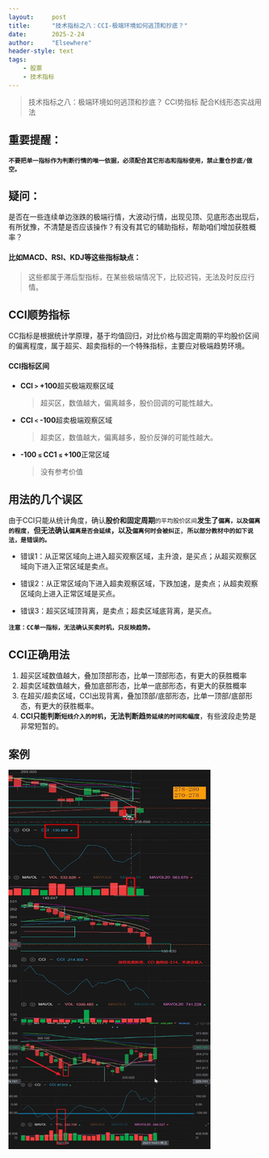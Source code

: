```yaml
---
layout: 	post
title: 		"技术指标之八：CCI-极端环境如何逃顶和抄底？"
date:       2025-2-24
author: 	"Elsewhere"
header-style: text
tags:
    - 股票  
    - 技术指标 
---
```


> 技术指标之八：极端环境如何逃顶和抄底？
> CCI势指标
> 配合K线形态实战用法



## 重要提醒：

**`不要把单一指标作为判断行情的唯一依据，必须配合其它形态和指标使用，禁止重仓抄底/做空。`**



## 疑问：
是否在一些连续单边涨跌的极端行情，大波动行情，出现见顶、见底形态出现后，有所犹豫，不清楚是否应该操作？有没有其它的辅助指标，帮助咱们增加获胜概率？

#### 比如MACD、RSI、KDJ等这些指标缺点：

> 这些都属于滞后型指标，在某些极端情况下，比较迟钝，无法及时反应行情。



## CCI顺势指标

CC指标是根据统计学原理，基于均值回归，对比价格与固定周期的平均股价区间的偏离程度，属于超买、超卖指标的一个特殊指标，主要应对极端趋势环境。

#### CCI指标区间

- **CCl `>` +100**超买极端观察区域

  > 超买区，数值越大，偏离越多，股价回调的可能性越大。

- **CCl `<` -100**超卖极端观察区域

  > 超卖区，数值越大，偏离越多，股价反弹的可能性越大。

- **-100 `≤` CC1 `≤` +100**正常区域

  > 没有参考价值



## 用法的几个误区

由于CCI只能从统计角度，确认**股价和固定周期**`的平均股价区间`**发生了`偏离，以及偏离的程度`**，**但无法确认`偏离是否会延续`，以及`偏离何时会被纠正`**，**`所以部分教材中的如下说法，是错误的。`**

- 错误1：从正常区域向上进入超买观察区域，主升浪，是买点；从超买观察区域向下进入正常区域是卖点。

- 错误2：从正常区域向下进入超卖观察区域，下跌加速，是卖点；从超卖观察区域向上进入正常区域是买点。

- 错误3：超买区域顶背离，是卖点；超卖区域底背离，是买点。

**`注意：CC单一指标，无法确认买卖时机，只反映趋势。`**



## CCI正确用法

1. 超买区域数值越大，叠加顶部形态，比单一顶部形态，有更大的获胜概率
2. 超卖区域数值越大，叠加底部形态，比单一底部形态，有更大的获胜概率
3. 在超买/超卖区域，CCI出现背离，叠加顶部/底部形态，比单一顶部/底部形态，有更大的获胜概率。
4. **CCI只能判断`短线介入的时机`，无法判断趋`势延续的时间和幅度`**，有些波段走势是非常短暂的。




## 案例

<img src="/img/2025/02/24-63/1.jpg" width = "400" height = "250"  align=left /><br><br><br><br><br><br><br><br><br><br>

<img src="/img/2025/02/24-63/2.jpg" width = "400" height = "250"  align=left /><br><br><br><br><br><br><br><br><br><br>

<img src="/img/2025/02/24-63/3.jpg" width = "400" height = "250"  align=left /><br><br><br><br><br><br><br><br><br><br>
